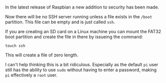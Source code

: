 <!-- 
.. title: Changes to SSH Security in Latest Raspbian
.. slug: changes-to-ssh-security-in-latest-raspbian
.. date: 2016-12-09 21:40:50 UTC
.. tags: ssh, security
.. category: 
.. link: 
.. description: Enable SSH Server in Raspbian
.. type: text
-->

In the latest release of Raspbian a new addition to security has been made.

Now there will be no SSH server running unless a file exists in the `/boot` partition. This file can 
be empty and is just called `ssh`.

If you are creating an SD card on a Linux machine you can mount the FAT32 boot partition and create 
the file in there by issueing the command:

	touch ssh

This will create a file of zero length.

I can't help thinking this is a bit ridiculous. Especially as the default `pi` user still has the 
ability to use `sudo` without having to enter a password, making `pi` effectively a `root` user.


